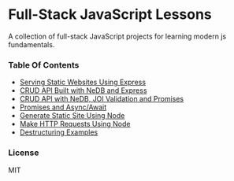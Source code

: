 # Full-Stack JavaScript Lessons

A collection of full-stack JavaScript projects for learning modern js fundamentals.

### Table Of Contents

- [Serving Static Websites Using Express](/lesson-express-static-site)
- [CRUD API Built with NeDB and Express](/lesson-nedb-crud-api)
- [CRUD API with NeDB, JOI Validation and Promises](/lesson-nedb-crud-api-async-validation)
- [Promises and Async/Await](/lesson-promises-async-await)
- [Generate Static Site Using Node](/lesson-generate-static-site)
- [Make HTTP Requests Using Node](/lesson-make-http-request)
- [Destructuring Examples](/lesson-destructuring-examples)

### License

MIT
